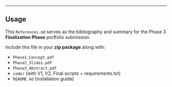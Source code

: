 
---

## Usage

This `References.md` serves as the bibliography and summary for the Phase 3 **Finalization Phase** portfolio submission.  

Include this file in your **zip package** along with:

- `Phase1_Concept.pdf`  
- `Phase2_Slides.pdf`  
- `Phase3_Abstract.pdf`  
- `code/` (with V1, V2, Final scripts + requirements.txt)  
- `README.md` (installation guide)  

